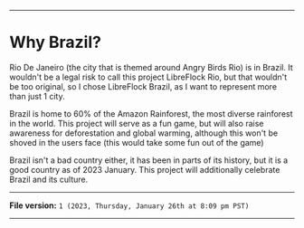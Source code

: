 
***

# Why Brazil?

Rio De Janeiro (the city that is themed around Angry Birds Rio) is in Brazil. It wouldn't be a legal risk to call this project LibreFlock Rio, but that wouldn't be too original, so I chose LibreFlock Brazil, as I want to represent more than just 1 city.

Brazil is home to 60% of the Amazon Rainforest, the most diverse rainforest in the world. This project will serve as a fun game, but will also raise awareness for deforestation and global warming, although this won't be shoved in the users face (this would take some fun out of the game)

Brazil isn't a bad country either, it has been in parts of its history, but it is a good country as of 2023 January. This project will additionally celebrate Brazil and its culture.

***

**File version:** `1 (2023, Thursday, January 26th at 8:09 pm PST)`

***
